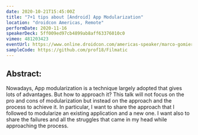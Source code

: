 ```yaml
---
date: 2020-10-21T15:45:00Z
title: "7+1 tips about [Android] App Modularization"
location: "droidcon Americas, Remote"
performDate: 2020-11-16
speakerDeck: 5ff009ed97cb4899ab8aff63376010c0
vimeo: 481203423
eventUrl: https://www.online.droidcon.com/americas-speaker/marco-gomiero
sampleCode: https://github.com/prof18/Filmatic
---
```


## Abstract:
Nowadays, App modularization is a technique largely adopted that gives lots of advantages. But how to approach it?
This talk will not focus on the pro and cons of modularization but instead on the approach and the process to achieve it. In particular, I want to share the approach that I followed to modularize an existing application and a new one. I want also to share the failures and all the struggles that came in my head while approaching the process.
